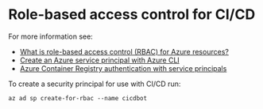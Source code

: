# Role-based access control for CI/CD

For more information see:
* [What is role-based access control (RBAC) for Azure resources?](https://docs.microsoft.com/en-us/azure/role-based-access-control/overview)
* [Create an Azure service principal with Azure CLI](https://docs.microsoft.com/en-us/cli/azure/create-an-azure-service-principal-azure-cli)
* [Azure Container Registry authentication with service principals](https://docs.microsoft.com/en-us/azure/container-registry/container-registry-auth-service-principal)

To create a security principal for use with CI/CD run:

    az ad sp create-for-rbac --name cicdbot
